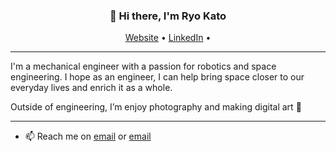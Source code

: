 <h3 align="center">👋 Hi there, I'm Ryo Kato</h3>

<p align="center">
  <a href="theryokato.github.io">Website</a> •
  <a href="https://www.linkedin.com/in/ryokato-texasam/">LinkedIn</a> •
</p>

---
I'm a mechanical engineer with a passion for robotics and space engineering. I hope as an engineer, I can help bring space closer to our everyday lives and enrich it as a whole.

Outside of engineering, I’m enjoy photography and making digital art 🎨 

---

- 📫 Reach me on [email](ryokato.inbox@gmail.com) or [email](ryokato@tamu.edu)
